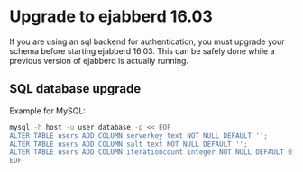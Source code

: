 # Upgrade to ejabberd 16.03

If you are using an sql backend for authentication, you must upgrade
your schema before starting ejabberd 16.03. This can be safely done
while a previous version of ejabberd is actually running.

## SQL database upgrade

Example for MySQL:
``` bash
mysql -h host -u user database -p << EOF
ALTER TABLE users ADD COLUMN serverkey text NOT NULL DEFAULT '';
ALTER TABLE users ADD COLUMN salt text NOT NULL DEFAULT '';
ALTER TABLE users ADD COLUMN iterationcount integer NOT NULL DEFAULT 0;
EOF
```
